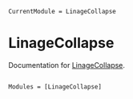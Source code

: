 ```@meta
CurrentModule = LinageCollapse
```

# LinageCollapse

Documentation for [LinageCollapse](https://github.com/mashu/LinageCollapse.jl).

```@index
```

```@autodocs
Modules = [LinageCollapse]
```
